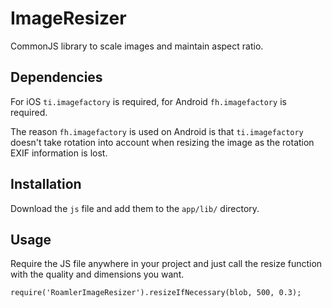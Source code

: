 # ImageResizer
CommonJS library to scale images and maintain aspect ratio.

## Dependencies

For iOS `ti.imagefactory` is required, for Android `fh.imagefactory` is required. 

The reason `fh.imagefactory` is used on Android is that `ti.imagefactory` doesn't take rotation into account when resizing the image as the rotation EXIF information is lost.

## Installation

Download the `js` file and add them to the `app/lib/` directory. 

## Usage

Require the JS file anywhere in your project and just call the resize function with the quality and dimensions you want. 

    require('RoamlerImageResizer').resizeIfNecessary(blob, 500, 0.3);
